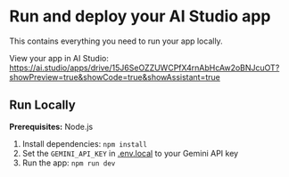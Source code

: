 # Run and deploy your AI Studio app

This contains everything you need to run your app locally.

View your app in AI Studio: https://ai.studio/apps/drive/15J6SeOZZUWCPfX4rnAbHcAw2oBNJcuOT?showPreview=true&showCode=true&showAssistant=true

## Run Locally

**Prerequisites:**  Node.js


1. Install dependencies:
   `npm install`
2. Set the `GEMINI_API_KEY` in [.env.local](.env.local) to your Gemini API key
3. Run the app:
   `npm run dev`

